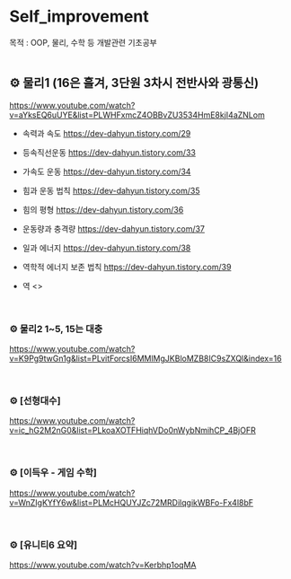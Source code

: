 # Self_improvement 
목적 : OOP, 물리, 수학 등 개발관련 기초공부
<br><br>
 
## ⚙ 물리1 (16은 흘겨, 3단원 3차시 전반사와 광통신)
<https://www.youtube.com/watch?v=aYksEQ6uUYE&list=PLWHFxmcZ4OBBvZU3534HmE8kjI4aZNLom>

 - 속력과 속도
<https://dev-dahyun.tistory.com/29>

 - 등속직선운동
<https://dev-dahyun.tistory.com/33>

 - 가속도 운동
<https://dev-dahyun.tistory.com/34>

 - 힘과 운동 법칙
<https://dev-dahyun.tistory.com/35>

 - 힘의 평형
<https://dev-dahyun.tistory.com/36>

 - 운동량과 충격량
<https://dev-dahyun.tistory.com/37>

 - 일과 에너지
<https://dev-dahyun.tistory.com/38>

 - 역학적 에너지 보존 법칙
<https://dev-dahyun.tistory.com/39>

 - 역
<>

<br>

### ⚙ 물리2  1~5, 15는 대충
<https://www.youtube.com/watch?v=K9Pg9twGn1g&list=PLvitForcsI6MMlMgJKBloMZB8IC9sZXQl&index=16>

<br>

### ⚙ [선형대수]
<https://www.youtube.com/watch?v=ic_hG2M2nG0&list=PLkoaXOTFHiqhVDo0nWybNmihCP_4BjOFR>

<br>

### ⚙ [이득우 - 게임 수학] 
<https://www.youtube.com/watch?v=WnZIgKYfY6w&list=PLMcHQUYJZc72MRDilqgikWBFo-Fx4l8bF>

<br>

### ⚙ [유니티6 요약]
<https://www.youtube.com/watch?v=Kerbhp1oqMA﻿>
